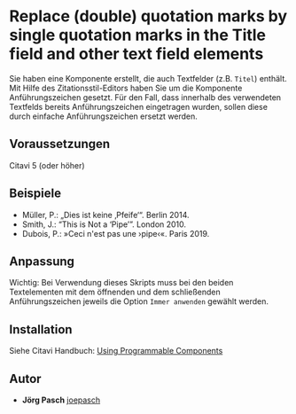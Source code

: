 # Replace (double) quotation marks by single quotation marks in the Title field and other text field elements

Sie haben eine Komponente erstellt, die auch Textfelder (z.B. `Titel`) enthält. Mit Hilfe des Zitationsstil-Editors haben Sie um die Komponente Anführungszeichen gesetzt. Für den Fall, dass innerhalb des verwendeten Textfelds bereits Anführungszeichen eingetragen wurden, sollen diese durch einfache Anführungszeichen ersetzt werden.

## Voraussetzungen
Citavi 5 (oder höher)

## Beispiele

- Müller, P.: „Dies ist keine ‚Pfeife‘“. Berlin 2014.
- Smith, J.: “This is Not a ‘Pipe’”. London 2010.
- Dubois, P.: »Ceci n'est pas une ›pipe‹«. Paris 2019.

## Anpassung 
Wichtig: Bei Verwendung dieses Skripts muss bei den beiden Textelementen mit dem öffnenden und dem schließenden Anführungszeichen jeweils die Option `Immer anwenden` gewählt werden.

## Installation
Siehe Citavi Handbuch: [Using Programmable Components](https://www.citavi.com/programmable_components)

## Autor

* **Jörg Pasch** [joepasch](https://github.com/joepasch)
